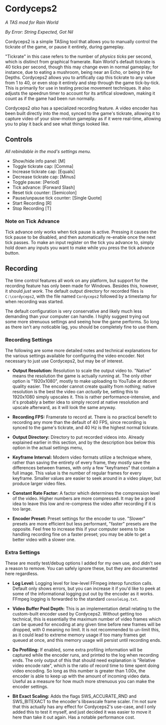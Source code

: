# Cordyceps2
*A TAS mod for Rain World*

*By Error: String Expected, Got Nil*

Cordyceps2 is a simple TASing tool that allows you to manually control the tickrate of the game, or pause it entirely, 
during gameplay.

"Tickrate" in this case refers to the number of *physics ticks* per second, which is distinct from graphical framerate.
Rain World's default tickrate is 40 ticks per second, though this may change even in normal gameplay; for instance, due 
to eating a mushroom, being near an Echo, or being in the Depths. Cordyceps2 allows you to artifically cap this tickrate
to any value from 1 to 40, or even stop it entirely and step through the game tick-by-tick. This is primarily for use in
testing precise movement techniques. It also adjusts the speedrun timer to account for its artifical slowdown, making it
count as if the game had been run normally.

Cordyceps2 *also* has a specialized recording feature. A video encoder has been built directly into the mod, synced to
the game's tickrate, allowing it to capture video of your slow-motion gameplay as if it were real-time, allowing you to
play it back and see what things looked like.

## Controls
*All rebindable in the mod's settings menu.*

- Show/hide info panel: \[M\]
- Toggle tickrate cap: \[Comma\]
- Increase tickrate cap: \[Equals\]
- Decrease tickrate cap: \[Minus\]
- Toggle pause: \[Period\]
- Tick advance: \[Forward Slash\]
- Reset tick counter: \[Semicolon\]
- Pause/unpause tick counter: \[Single Quote\]
- Start Recording \[R\]
- Stop Recording \[T\]

### Note on Tick Advance
Tick advance only works when tick pause is active. Pressing it causes the tick pause to be disabled, and then 
automatically re-enable once the next tick passes. To make an input register on the tick you advance to, simply hold 
down any inputs you want to make while you press the tick advance button.

## Recording
The time control features all work on any platform, but support for the recording feature has only been made for 
Windows. Besides this, however, it should *just work.* The default output directory for recorded files is 
`C:\cordyceps2`, with the file named `Cordyceps2` followed by a timestamp for when recording was started.

The default configuration is very conservative and likely much less demanding than your computer can handle. I highly 
suggest trying out some more strenuous settings and seeing how the game performs. So long as there isn't any noticable
lag, you should be completely fine to use them.

### Recording Settings
The following are some more detailed notes and technical explanations for the various settings available for configuring
the video encoder. Not necessary to just use Cordyceps2, but may be of interest.

- **Output Resolution:** Resolution to scale the output video to. "Native" means the resolution the game is actually 
running at. The only other option is "1920x1080", mostly to make uploading to YouTube at decent quality easier. The 
encoder cannot create quality from nothing; native resolution is the best the video can *actually* be, setting this to 
1920x1080 simply upscales it. This is rather performance-intensive, and it's probably a better idea to simply record at 
native resolution and upscale afterward, as it will look the same anyway.

- **Recording FPS:** Framerate to record at. There is no practical benefit to recording any more than the default of 40
FPS, since recording is synced to the game's tickrate, and 40 Hz is the highest normal tickrate.

- **Output Directory:** Directory to put recorded videos into. Already explained earlier in this section, and by the 
description box below this option in the actual settings menu,

- **Keyframe Interval:** Modern video formats utilize a technique where, rather than saving the entirety of every frame,
they mostly save the differences between frames, with only a few "keyframes" that contain a full image. This value is
the number of regular frames for every keyframe. Smaller values are easier to seek around in a video player, but produce
larger video files.

- **Constant Rate Factor:** A factor which determines the compression level of the video. Higher numbers are more 
compressed. It may be a good idea to leave this low and re-compress the video after recording if it is too large.

- **Encoder Preset:** Preset settings for the encoder to use. "Slower" presets are more efficient but less performant,
"faster" presets are the opposite. Feel free to increase this if your computer seems to be handling recording fine on a
faster preset; you may be able to get a better video with a slower one.

### Extra Settings
These are mostly test/debug options I added for my own use, and didn't see a reason to remove. You can safely ignore
these, but they are documented here regardless.

- **Log Level:** Logging level for low-level FFmpeg interop function calls. Default only shows errors, but you can 
increase it if you'd like to peek at some of the informational logging put out by the encoder as it works.
 FFmpeg logging is forwarded to the standard `consoleLog.txt`.

- **Video Buffer Pool Depth:** This is an implementation detail relating to the custom-built encoder used by Cordyceps2.
Without getting too technical, this is essentially the maximum number of video frames which can be queued for encoding 
at any given time before new frames will be dropped, with 0 meaning no limit. It is not recommended to un-limit this, as
it could lead to extreme memory usage if too many frames get queued at once, and this memory usage will persist until 
recording ends.

- **Do Profiling:** If enabled, some extra profiling information will be captured while the encoder runs, and printed to
the log when recording ends. The only output of this that should need explanation is "Relative video encode rate", which
is the ratio of record time to time spent doing video encoding. So long as this number is greater than 1.00x, the 
encoder is able to keep up with the amount of incoming video data. Useful as a measure for how much more strenuous you 
can make the encoder settings.

- **Bit Exact Scaling:** Adds the flags SWS_ACCURATE_RND and SWS_BITEXACT to the encoder's libswscale frame scaler.
I'm not sure that this actually has any effect for Cordyceps2's use-case, and I only added this to test it myself, and
just decided it was easier to move it here than take it out again. Has a notable performance cost.